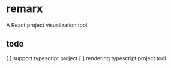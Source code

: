 # remarx

A React project visualization tool.

## todo

[ ] support typescript project
[ ] rendering typescript project tool
